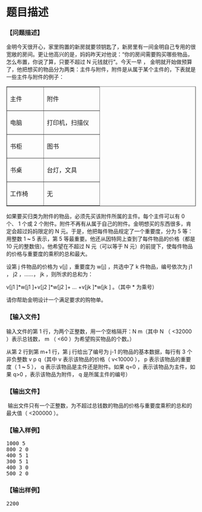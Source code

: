 # 题目描述


<h3>
【问题描述】
</h3>
<p>
金明今天很开心，家里购置的新房就要领钥匙了，新房里有一间金明自己专用的很 宽敞的房间。更让他高兴的是，妈妈昨天对他说：“你的房间需要购买哪些物品，怎么布置，你说了算，只要不超过 N 元钱就行”。今天一早 ， 金明就开始做预算了，他把想买的物品分为两类：主件与附件，附件是从属于某个主件的，下表就是一些主件与附件的例子：
</p>
<table border="1" cellpadding="0" cellspacing="0">
<tbody>
<tr>
<td valign="top" width="81">
<p>
主件
</p>
</td>
<td valign="top" width="132">
<p>
附件
</p>
</td>
</tr>
<tr>
<td valign="top" width="81">
<p>
电脑
</p>
</td>
<td valign="top" width="132">
<p>
打印机，扫描仪
</p>
</td>
</tr>
<tr>
<td valign="top" width="81">
<p>
书柜
</p>
</td>
<td valign="top" width="132">
<p>
图书
</p>
</td>
</tr>
<tr>
<td valign="top" width="81">
<p>
书桌
</p>
</td>
<td valign="top" width="132">
<p>
台灯，文具
</p>
</td>
</tr>
<tr>
<td valign="top" width="81">
<p>
工作椅
</p>
</td>
<td valign="top" width="132">
<p>
无
</p>
</td>
</tr>
</tbody>
</table>
<p>
如果要买归类为附件的物品，必须先买该附件所属的主件。每个主件可以有 0 个、 1 个或 2 个附件。附件不再有从属于自己的附件。金明想买的东西很多，肯定会超过妈妈限定的 N 元。于是，他把每件物品规定了一个重要度，分为 5 等：用整数 1 <strong>~ </strong>5 表示，第 5 等最重要。他还从因特网上查到了每件物品的价格（都是 10 元的整数倍）。他希望在不超过 N 元（可以等于 N 元）的前提下，使每件物品的价格与重要度的乘积的总和最大。
</p>
<p>
设第 j 件物品的价格为 v[j] ，重要度为 w[j] ，共选中了 k 件物品，编号依次为 j1 ， j2 ，……， jk ，则所求的总和为：
</p>
<p>
v[j1 ]*w[j1 ]+v[j2 ]*w[j2 ]+ … +v[jk ]*w[jk ] 。（其中 * 为乘号）
</p>
<p>
请你帮助金明设计一个满足要求的购物单。
</p>
<h3>
【输入文件】
</h3>
<p>
输入文件的第 1 行，为两个正整数，用一个空格隔开：N m（其中 N （ &lt;32000 ）表示总钱数， m （ &lt;60 ）为希望购买物品的个数。）
</p>
<p>
从第 2 行到第 m+1 行，第 j 行给出了编号为 j-1 的物品的基本数据，每行有 3 个非负整数 v p q（其中 v 表示该物品的价格（ v&lt;10000 ）， p 表示该物品的重要度（ 1 <strong>~ </strong>5 ）， q 表示该物品是主件还是附件。如果 q=0 ，表示该物品为主件，如果 q&gt;0 ，表示该物品为附件， q 是所属主件的编号）
</p>
<h3>
【输出文件】
</h3>
<p>
 输出文件只有一个正整数，为不超过总钱数的物品的价格与重要度乘积的总和的最大值（ &lt;200000 ）。
</p>
<h3>
【输入样例】
</h3>
<pre>1000 5
800 2 0
400 5 1
300 5 1
400 3 0
500 2 0
</pre>
<h3>
【输出样例】
</h3>
<pre>2200
</pre>
